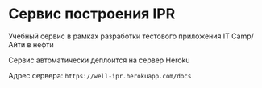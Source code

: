 # Сервис построения IPR
Учебный сервис в рамках разработки тестового приложения IT Camp/Айти в нефти

Сервис автоматически деплоится на сервер Heroku

Адрес сервера: `https://well-ipr.herokuapp.com/docs`


